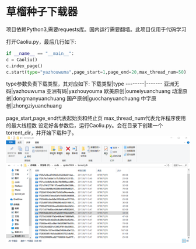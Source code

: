 ﻿# 草榴种子下载器

项目依赖Python3,需要requests库。国内运行需要翻墙。此项目仅用于代码学习

打开Caoliu.py，最后几行如下:
```python
if __name__ == "__main__":
c = Caoliu()
c.index_page()
c.start(type="yazhouwuma",page_start=1,page_end=20,max_thread_num=50)
```
type参数负责下载类型，其对应如下:
下载类型|type
--------|-------
亚洲无码|yazhouwuma
亚洲有码|yazhouyouma
欧美原创|oumeiyuanchuang
动漫原创|dongmanyuanchuang
国产原创|guochanyuanchuang
中字原创|zhongziyuanchuang

page_start,page_end代表起始页和终止页
max_thread_num代表允许程序使用的最大线程数
设定好各参数后，运行Caoliu.py。会在目录下创建一个torrent_dir，并开始下载种子。
![image1](https://raw.githubusercontent.com/chuxiuhong/cloudphoto/master/1024.png)



